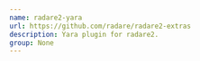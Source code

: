 ```yaml
---
name: radare2-yara
url: https://github.com/radare/radare2-extras
description: Yara plugin for radare2.
group: None
---
```

